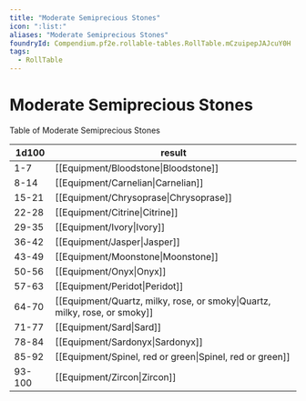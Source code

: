 ```yaml
---
title: "Moderate Semiprecious Stones"
icon: ":list:"
aliases: "Moderate Semiprecious Stones"
foundryId: Compendium.pf2e.rollable-tables.RollTable.mCzuipepJAJcuY0H
tags:
  - RollTable
---
```


# Moderate Semiprecious Stones
Table of Moderate Semiprecious Stones

| 1d100 | result |
|------|--------|
| 1-7 | [[Equipment/Bloodstone\|Bloodstone]] |
| 8-14 | [[Equipment/Carnelian\|Carnelian]] |
| 15-21 | [[Equipment/Chrysoprase\|Chrysoprase]] |
| 22-28 | [[Equipment/Citrine\|Citrine]] |
| 29-35 | [[Equipment/Ivory\|Ivory]] |
| 36-42 | [[Equipment/Jasper\|Jasper]] |
| 43-49 | [[Equipment/Moonstone\|Moonstone]] |
| 50-56 | [[Equipment/Onyx\|Onyx]] |
| 57-63 | [[Equipment/Peridot\|Peridot]] |
| 64-70 | [[Equipment/Quartz, milky, rose, or smoky\|Quartz, milky, rose, or smoky]] |
| 71-77 | [[Equipment/Sard\|Sard]] |
| 78-84 | [[Equipment/Sardonyx\|Sardonyx]] |
| 85-92 | [[Equipment/Spinel, red or green\|Spinel, red or green]] |
| 93-100 | [[Equipment/Zircon\|Zircon]] |

